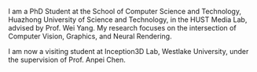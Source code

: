 I am a PhD Student at the School of Computer Science and Technology, Huazhong University of Science and Technology, in the HUST Media Lab, advised by Prof. Wei Yang. My research focuses on the intersection of Computer Vision, Graphics, and Neural Rendering.

I am now a visiting student at Inception3D Lab, Westlake University, under the supervision of Prof. Anpei Chen.
